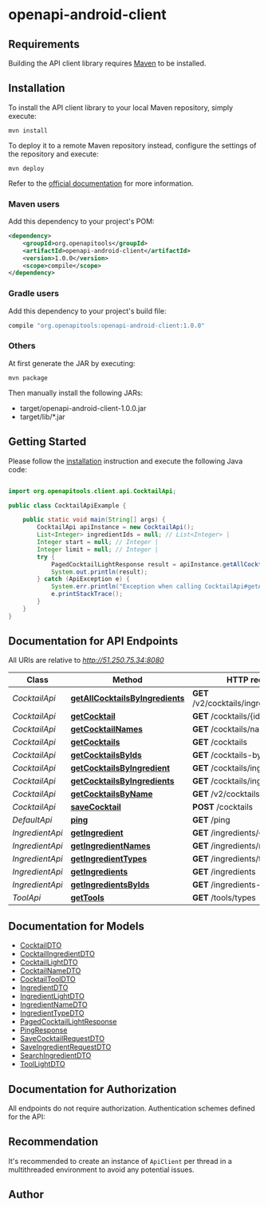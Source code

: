 # openapi-android-client

## Requirements

Building the API client library requires [Maven](https://maven.apache.org/) to be installed.

## Installation

To install the API client library to your local Maven repository, simply execute:

```shell
mvn install
```

To deploy it to a remote Maven repository instead, configure the settings of the repository and execute:

```shell
mvn deploy
```

Refer to the [official documentation](https://maven.apache.org/plugins/maven-deploy-plugin/usage.html) for more information.

### Maven users

Add this dependency to your project's POM:

```xml
<dependency>
    <groupId>org.openapitools</groupId>
    <artifactId>openapi-android-client</artifactId>
    <version>1.0.0</version>
    <scope>compile</scope>
</dependency>
```

### Gradle users

Add this dependency to your project's build file:

```groovy
compile "org.openapitools:openapi-android-client:1.0.0"
```

### Others

At first generate the JAR by executing:

    mvn package

Then manually install the following JARs:

- target/openapi-android-client-1.0.0.jar
- target/lib/*.jar

## Getting Started

Please follow the [installation](#installation) instruction and execute the following Java code:

```java

import org.openapitools.client.api.CocktailApi;

public class CocktailApiExample {

    public static void main(String[] args) {
        CocktailApi apiInstance = new CocktailApi();
        List<Integer> ingredientIds = null; // List<Integer> | 
        Integer start = null; // Integer | 
        Integer limit = null; // Integer | 
        try {
            PagedCocktailLightResponse result = apiInstance.getAllCocktailsByIngredients(ingredientIds, start, limit);
            System.out.println(result);
        } catch (ApiException e) {
            System.err.println("Exception when calling CocktailApi#getAllCocktailsByIngredients");
            e.printStackTrace();
        }
    }
}

```

## Documentation for API Endpoints

All URIs are relative to *http://51.250.75.34:8080*

Class | Method | HTTP request | Description
------------ | ------------- | ------------- | -------------
*CocktailApi* | [**getAllCocktailsByIngredients**](docs/CocktailApi.md#getAllCocktailsByIngredients) | **GET** /v2/cocktails/ingredients/search | 
*CocktailApi* | [**getCocktail**](docs/CocktailApi.md#getCocktail) | **GET** /cocktails/{id} | 
*CocktailApi* | [**getCocktailNames**](docs/CocktailApi.md#getCocktailNames) | **GET** /cocktails/names/{name} | 
*CocktailApi* | [**getCocktails**](docs/CocktailApi.md#getCocktails) | **GET** /cocktails | 
*CocktailApi* | [**getCocktailsByIds**](docs/CocktailApi.md#getCocktailsByIds) | **GET** /cocktails-by-id | 
*CocktailApi* | [**getCocktailsByIngredient**](docs/CocktailApi.md#getCocktailsByIngredient) | **GET** /cocktails/ingredients/{id} | 
*CocktailApi* | [**getCocktailsByIngredients**](docs/CocktailApi.md#getCocktailsByIngredients) | **GET** /cocktails/ingredients | 
*CocktailApi* | [**getCocktailsByName**](docs/CocktailApi.md#getCocktailsByName) | **GET** /v2/cocktails | 
*CocktailApi* | [**saveCocktail**](docs/CocktailApi.md#saveCocktail) | **POST** /cocktails | 
*DefaultApi* | [**ping**](docs/DefaultApi.md#ping) | **GET** /ping | 
*IngredientApi* | [**getIngredient**](docs/IngredientApi.md#getIngredient) | **GET** /ingredients/{id} | 
*IngredientApi* | [**getIngredientNames**](docs/IngredientApi.md#getIngredientNames) | **GET** /ingredients/names/{name} | 
*IngredientApi* | [**getIngredientTypes**](docs/IngredientApi.md#getIngredientTypes) | **GET** /ingredients/types | 
*IngredientApi* | [**getIngredients**](docs/IngredientApi.md#getIngredients) | **GET** /ingredients | 
*IngredientApi* | [**getIngredientsByIds**](docs/IngredientApi.md#getIngredientsByIds) | **GET** /ingredients-by-id | 
*ToolApi* | [**getTools**](docs/ToolApi.md#getTools) | **GET** /tools/types | 


## Documentation for Models

 - [CocktailDTO](docs/CocktailDTO.md)
 - [CocktailIngredientDTO](docs/CocktailIngredientDTO.md)
 - [CocktailLightDTO](docs/CocktailLightDTO.md)
 - [CocktailNameDTO](docs/CocktailNameDTO.md)
 - [CocktailToolDTO](docs/CocktailToolDTO.md)
 - [IngredientDTO](docs/IngredientDTO.md)
 - [IngredientLightDTO](docs/IngredientLightDTO.md)
 - [IngredientNameDTO](docs/IngredientNameDTO.md)
 - [IngredientTypeDTO](docs/IngredientTypeDTO.md)
 - [PagedCocktailLightResponse](docs/PagedCocktailLightResponse.md)
 - [PingResponse](docs/PingResponse.md)
 - [SaveCocktailRequestDTO](docs/SaveCocktailRequestDTO.md)
 - [SaveIngredientRequestDTO](docs/SaveIngredientRequestDTO.md)
 - [SearchIngredientDTO](docs/SearchIngredientDTO.md)
 - [ToolLightDTO](docs/ToolLightDTO.md)


## Documentation for Authorization

All endpoints do not require authorization.
Authentication schemes defined for the API:

## Recommendation

It's recommended to create an instance of `ApiClient` per thread in a multithreaded environment to avoid any potential issues.

## Author



